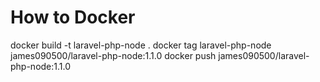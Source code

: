 # How to Docker
docker build -t laravel-php-node .
docker tag laravel-php-node james090500/laravel-php-node:1.1.0
docker push james090500/laravel-php-node:1.1.0